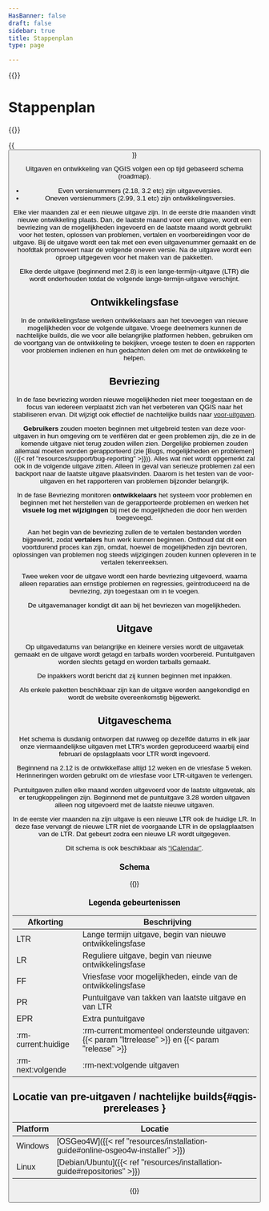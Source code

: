 ```yaml
---
HasBanner: false
draft: false
sidebar: true
title: Stappenplan
type: page

---
```

{{<content-start >}}
# Stappenplan
{{<roadmap >}}

{{<button class="is-primary1 is-rounded" link="https://qgis.org/schedule.ics" text="Abonneren op het routeplan iCalendar" >}}

Uitgaven en ontwikkeling van QGIS volgen een op tijd gebaseerd schema (roadmap).
- Even versienummers (2.18, 3.2 etc) zijn  uitgaveversies.
- Oneven versienummers (2.99, 3.1 etc) zijn ontwikkelingsversies.

Elke vier maanden zal er een nieuwe uitgave zijn.  In de eerste drie maanden vindt nieuwe ontwikkeling plaats.  Dan, de laatste maand voor een uitgave, wordt een bevriezing van de mogelijkheden ingevoerd en de laatste maand wordt gebruikt voor het testen, oplossen van problemen, vertalen en voorbereidingen voor de uitgave.  Bij de uitgave wordt een tak met een even uitgavenummer gemaakt en de hoofdtak promoveert naar de volgende oneven versie.  Na de uitgave wordt een oproep uitgegeven voor het maken van de pakketten.

Elke derde uitgave (beginnend met 2.8) is een lange-termijn-uitgave (LTR) die wordt onderhouden totdat de volgende lange-termijn-uitgave verschijnt.
## Ontwikkelingsfase
In de ontwikkelingsfase werken ontwikkelaars aan het toevoegen van nieuwe mogelijkheden voor de volgende uitgave. Vroege deelnemers kunnen de nachtelijke builds, die we voor alle belangrijke platformen hebben, gebruiken om de voortgang van de ontwikkeling te bekijken, vroege testen te doen en rapporten voor problemen indienen en hun gedachten delen om met de ontwikkeling te helpen.
## Bevriezing
In de fase bevriezing worden nieuwe mogelijkheden niet meer toegestaan en de focus van iedereen verplaatst zich van het verbeteren van QGIS naar het stabiliseren ervan.  Dit wijzigt ook effectief de nachtelijke builds naar [voor-uitgaven](#qgis-prereleases).

**Gebruikers** zouden moeten beginnen met uitgebreid testen van deze voor-uitgaven in hun omgeving om te verifiëren dat er geen problemen zijn, die ze in de komende uitgave niet terug zouden willen zien.  Dergelijke problemen zouden allemaal moeten worden gerapporteerd (zie [Bugs, mogelijkheden en problemen]({{< ref "resources/support/bug-reporting" >}})). Alles wat niet wordt opgemerkt zal ook in de volgende uitgave zitten. Alleen in geval van serieuze problemen zal een backport naar de laatste uitgave plaatsvinden. Daarom is het testen van de voor-uitgaven en het rapporteren van problemen bijzonder belangrijk.

In de fase Bevriezing monitoren  **ontwikkelaars** het systeem voor problemen en beginnen met het herstellen van de gerapporteerde problemen en werken het **visuele log met wijzigingen** bij met de mogelijkheden die door hen werden toegevoegd.

Aan het begin van de bevriezing zullen de te vertalen bestanden worden bijgewerkt, zodat **vertalers** hun werk kunnen beginnen. Onthoud dat dit een voortdurend proces kan zijn, omdat, hoewel de mogelijkheden zijn bevroren, oplossingen van problemen nog steeds wijzigingen zouden kunnen opleveren in te vertalen tekenreeksen.

Twee weken voor de uitgave wordt een harde bevriezing uitgevoerd, waarna alleen reparaties aan ernstige problemen en regressies, geïntroduceerd na de bevriezing, zijn toegestaan om in te voegen.

De uitgavemanager kondigt dit aan bij het bevriezen van mogelijkheden.
## Uitgave
Op uitgavedatums van belangrijke en kleinere versies wordt de uitgavetak gemaakt en de uitgave wordt getagd en tarballs worden voorbereid. Puntuitgaven worden slechts getagd en worden tarballs gemaakt.

De inpakkers wordt bericht dat zij kunnen beginnen met inpakken.

Als enkele paketten beschikbaar zijn kan de uitgave worden aangekondigd en wordt de website overeenkomstig bijgewerkt.
## Uitgaveschema
Het schema is dusdanig ontworpen dat ruwweg op dezelfde datums in elk jaar onze viermaandelijkse uitgaven met LTR's worden geproduceerd waarbij eind februari de opslagplaats voor LTR wordt ingevoerd.

Beginnend na 2.12 is de ontwikkelfase altijd 12 weken en de vriesfase 5 weken. Herinneringen worden gebruikt om de vriesfase voor LTR-uitgaven te verlengen.

Puntuitgaven zullen elke maand worden uitgevoerd voor de laatste uitgavetak, als er terugkoppelingen zijn. Beginnend met de puntuitgave 3.28 worden uitgaven alleen nog uitgevoerd met de laatste nieuwe uitgaven.

In de eerste vier maanden na zijn uitgave is een nieuwe LTR ook de huidige LR. In deze fase vervangt de nieuwe LTR niet de voorgaande LTR in de opslagplaatsen van de LTR. Dat gebeurt zodra een nieuwe LR wordt uitgegeven.

Dit schema is ook beschikbaar als [“iCalendar”](https://qgis.org/schedule.ics).
### Schema
{{<csv-table file="csv/schedule.csv" >}}
### Legenda gebeurtenissen
| Afkorting | Beschrijving |
| --- | --- |
| LTR | Lange termijn uitgave, begin van nieuwe ontwikkelingsfase |
| LR | Reguliere uitgave, begin van nieuwe ontwikkelingsfase |
| FF | Vriesfase voor mogelijkheden, einde van de ontwikkelingsfase |
| PR | Puntuitgave van takken van laatste uitgave en van LTR |
| EPR | Extra puntuitgave |
| :rm-current:huidige | :rm-current:momenteel ondersteunde uitgaven: {{< param "ltrrelease" >}} en {{< param "release" >}} |
| :rm-next:volgende | :rm-next:volgende uitgaven |

## Locatie van pre-uitgaven / nachtelijke builds{#qgis-prereleases }
| Platform | Locatie |
| --- | --- |
| Windows | [OSGeo4W]({{< ref "resources/installation-guide#online-osgeo4w-installer" >}}) |
| Linux | [Debian/Ubuntu]({{< ref "resources/installation-guide#repositories" >}}) |

{{<content-end >}}
